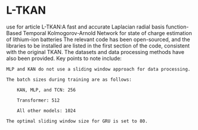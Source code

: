 # L-TKAN
use for article L-TKAN:A fast and accurate Laplacian radial basis function-Based Temporal Kolmogorov-Arnold Network for state of charge estimation of lithium-ion batteries
The relevant code has been open-sourced, and the libraries to be installed are listed in the first section of the code, consistent with the original TKAN. The datasets and data processing methods have also been provided. Key points to note include:

    MLP and KAN do not use a sliding window approach for data processing.

    The batch sizes during training are as follows:

        KAN, MLP, and TCN: 256

        Transformer: 512

        All other models: 1024

    The optimal sliding window size for GRU is set to 80.
